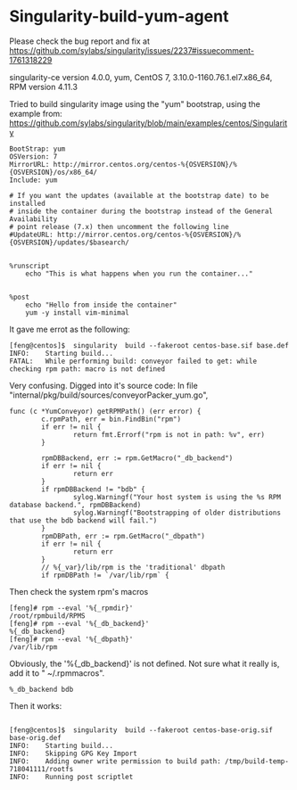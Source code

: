 # Singularity-build-yum-agent

Please check the bug report and fix at https://github.com/sylabs/singularity/issues/2237#issuecomment-1761318229

singularity-ce version 4.0.0, yum, CentOS 7, 3.10.0-1160.76.1.el7.x86_64, RPM version 4.11.3

Tried to build singularity image using the "yum" bootstrap, using the example from: 
https://github.com/sylabs/singularity/blob/main/examples/centos/Singularity

```
BootStrap: yum
OSVersion: 7
MirrorURL: http://mirror.centos.org/centos-%{OSVERSION}/%{OSVERSION}/os/x86_64/
Include: yum

# If you want the updates (available at the bootstrap date) to be installed
# inside the container during the bootstrap instead of the General Availability
# point release (7.x) then uncomment the following line
#UpdateURL: http://mirror.centos.org/centos-%{OSVERSION}/%{OSVERSION}/updates/$basearch/


%runscript
    echo "This is what happens when you run the container..."


%post
    echo "Hello from inside the container"
    yum -y install vim-minimal
```

It gave me errot as the following: 

```
[feng@centos]$  singularity  build --fakeroot centos-base.sif base.def
INFO:    Starting build...
FATAL:   While performing build: conveyor failed to get: while checking rpm path: macro is not defined
```



Very confusing. Digged into it's source code: In file "internal/pkg/build/sources/conveyorPacker_yum.go",

```
func (c *YumConveyor) getRPMPath() (err error) {
        c.rpmPath, err = bin.FindBin("rpm")
        if err != nil {
                return fmt.Errorf("rpm is not in path: %v", err)
        }

        rpmDBBackend, err := rpm.GetMacro("_db_backend")
        if err != nil {
                return err
        }
        if rpmDBBackend != "bdb" {
                sylog.Warningf("Your host system is using the %s RPM database backend.", rpmDBBackend)
                sylog.Warningf("Bootstrapping of older distributions that use the bdb backend will fail.")
        }
        rpmDBPath, err := rpm.GetMacro("_dbpath")
        if err != nil {
                return err
        }
        // %{_var}/lib/rpm is the 'traditional' dbpath
        if rpmDBPath != `/var/lib/rpm` {
```
Then check the system rpm's macros

```
[feng]# rpm --eval '%{_rpmdir}'
/root/rpmbuild/RPMS
[feng]# rpm --eval '%{_db_backend}'
%{_db_backend}
[feng]# rpm --eval '%{_dbpath}'
/var/lib/rpm

```

Obviously,  the '%{_db_backend}' is not defined. Not sure what it really is, add it to " ~/.rpmmacros".

```
%_db_backend bdb
```
Then it works:

```

[feng@centos]$  singularity  build --fakeroot centos-base-orig.sif base-orig.def
INFO:    Starting build...
INFO:    Skipping GPG Key Import
INFO:    Adding owner write permission to build path: /tmp/build-temp-718041111/rootfs
INFO:    Running post scriptlet

```
